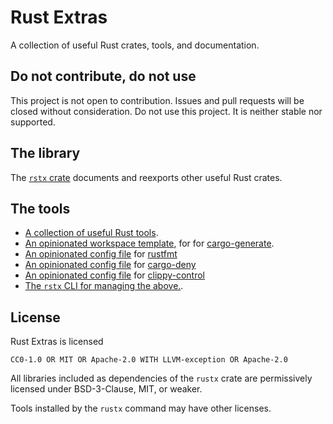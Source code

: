 # Rust Extras

A collection of useful Rust crates, tools, and documentation.


##  Do not contribute, do not use

This project is not open to contribution.
Issues and pull requests will be closed without consideration.
Do not use this project.
It is neither stable nor supported.


## The library

The [`rstx` crate](https://docs.rs/rstx)
documents and reexports other useful Rust crates.


## The tools

- [A collection of useful Rust tools](todo).
- [An opinionated workspace template](template),
  for for [cargo-generate](https://github.com/cargo-generate/cargo-generate).
- [An opinionated config file](rustfmt.toml)
  for [rustfmt](todo)
- [An opinionated config file](configs/deny.toml)
  for [cargo-deny](todo)
- [An opinionated config file](clippy-control.toml)
  for [clippy-control](todo)
- [The `rstx` CLI for managing the above.](https://docs.rs/rstx-cli).


## License

Rust Extras is licensed

    CC0-1.0 OR MIT OR Apache-2.0 WITH LLVM-exception OR Apache-2.0

All libraries included as dependencies of the `rustx` crate
are permissively licensed under BSD-3-Clause, MIT, or weaker.

Tools installed by the `rustx` command may have other licenses.
